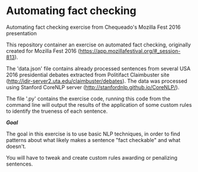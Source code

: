 # Automating fact checking
Automating fact checking exercise from Chequeado's Mozilla Fest 2016 presentation

This repository container an exercise on automated fact checking, originally created for Mozilla Fest 2016 (https://app.mozillafestival.org/#_session-813).

The 'data.json' file contains already processed sentences from several USA 2016 presidential debates extracted from Politifact Claimbuster site (http://idir-server2.uta.edu/claimbuster/debates). The data was processed using Stanford CoreNLP server (http://stanfordnlp.github.io/CoreNLP/).

The file '.py' contains the exercise code, running this code from the command line will output the results of the application of some custom rules to identify the trueness of each sentence.

***Goal***

The goal in this exercise is to use basic NLP techniques, in order to find patterns about what likely makes a sentence "fact checkable" and what doesn't.

You will have to tweak and create custom rules awarding or penalizing sentences.
